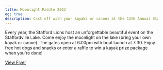 ```yaml
---
title: Moonlight Paddle 2023
og: true
description: Cast off with your kayaks or canoes at the 13th Annual Stafford Lions Club Moonlight Paddle
---
```

Every year, the Stafford Lions host an unforgettable beautiful event on the Staffordville Lake. Come enjoy the moonlight on the lake (bring your own kayak or canoe). The gates open at 6:00pm with boat launch at 7:30. Enjoy free hot dogs and snacks or enter a raffle to win a kayak prize package when you're done!

<a href="https://e-clubhouse.org/userfiles/2275/file/0425231121272023MoonlightPaddle_.pdf" target="_blank" class="btn btn-primary">View Flyer</a>
